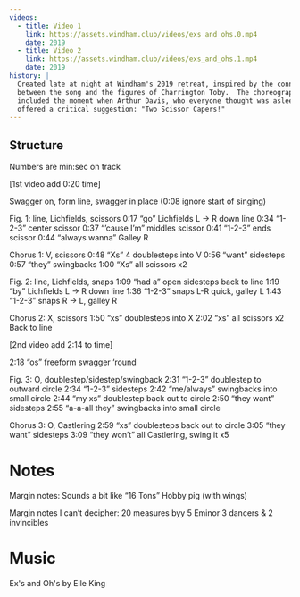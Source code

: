 ```yaml
---
videos:
  - title: Video 1
    link: https://assets.windham.club/videos/exs_and_ohs.0.mp4
    date: 2019
  - title: Video 2
    link: https://assets.windham.club/videos/exs_and_ohs.1.mp4
    date: 2019
history: |
  Created late at night at Windham's 2019 retreat, inspired by the connection
  between the song and the figures of Charrington Toby.  The choreography
  included the moment when Arthur Davis, who everyone thought was asleep,
  offered a critical suggestion: "Two Scissor Capers!"
---
```


## Structure

Numbers are min:sec on track

[1st video add 0:20 time]

Swagger on, form line, swagger in place
(0:08 ignore start of singing)

Fig. 1: line, Lichfields, scissors
0:17 “go” Lichfields L -> R down line
0:34 “1-2-3” center scissor
0:37 “’cause I’m” middles scissor
0:41 “1-2-3” ends scissor
0:44 “always wanna” Galley R

Chorus 1: V, scissors
0:48 “Xs” 4 doublesteps into V
0:56 “want” sidesteps
0:57 “they” swingbacks
1:00 “Xs” all scissors x2

Fig. 2: line, Lichfields, snaps
1:09 “had a” open sidesteps back to line
1:19 “by” Lichfields L -> R down line
1:36 “1-2-3” snaps L-R quick, galley L
1:43 “1-2-3” snaps R -> L, galley R

Chorus 2: X, scissors
1:50 “xs” doublesteps into X
2:02 “xs” all scissors x2
Back to line

[2nd video add 2:14 to time]

2:18 “os” freeform swagger ‘round

Fig. 3: O, doublestep/sidestep/swingback
2:31 “1-2-3” doublestep to outward circle
2:34 “1-2-3” sidesteps
2:42 “me/always” swingbacks into small circle
2:44 “my xs” doublestep back out to circle
2:50 “they want” sidesteps
2:55 “a-a-all they” swingbacks into small circle

Chorus 3: O, Castlering
2:59 “xs” doublesteps back out to circle
3:05 “they want” sidesteps
3:09 “they won’t” all Castlering, swing it x5

# Notes

Margin notes:
Sounds a bit like “16 Tons”
Hobby pig (with wings)

Margin notes I can’t decipher:
20 measures byy 5
Eminor
3 dancers & 2 invincibles

# Music

Ex's and Oh's by Elle King
